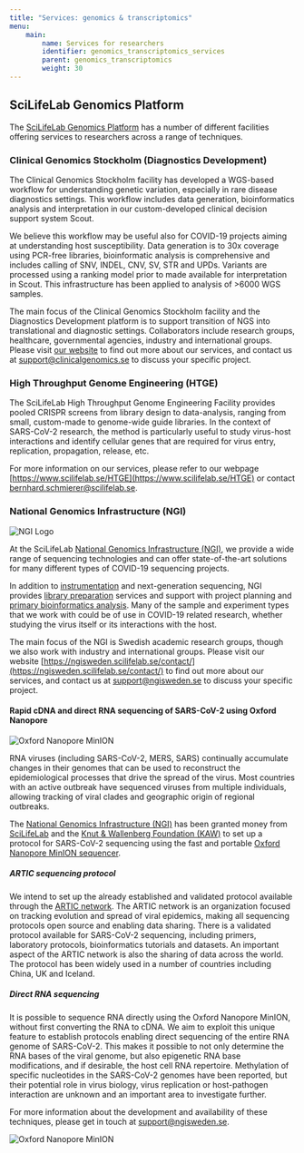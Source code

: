 ```yaml
---
title: "Services: genomics & transcriptomics"
menu:
    main:
        name: Services for researchers
        identifier: genomics_transcriptomics_services
        parent: genomics_transcriptomics
        weight: 30
---
```


## SciLifeLab Genomics Platform

The [SciLifeLab Genomics Platform](https://www.scilifelab.se/infrastructure/?cat_13168) has a number of different facilities offering services to researchers across a range of techniques.

### Clinical Genomics Stockholm (Diagnostics Development)

The Clinical Genomics Stockholm facility has developed a WGS-based workflow for understanding genetic variation, especially in rare disease diagnostics settings. This workflow includes data generation, bioinformatics analysis and interpretation in our custom-developed clinical decision support system Scout.

We believe this workflow may be useful also for COVID-19 projects aiming at understanding host susceptibility. Data generation is to 30x coverage using PCR-free libraries, bioinformatic analysis is comprehensive and includes calling of SNV, INDEL, CNV, SV, STR and UPDs. Variants are processed using a ranking model prior to made available for interpretation in Scout. This infrastructure has been applied to analysis of >6000 WGS samples.

The main focus of the Clinical Genomics Stockholm facility and the Diagnostics Development platform is to support transition of NGS into translational and diagnostic settings. Collaborators include research groups, healthcare, governmental agencies, industry and international groups. Please visit [our website](https://www.scilifelab.se/facilities/clinical-genomics-stockholm/) to find out more about our services, and contact us at [support@clinicalgenomics.se](mailto:support@clinicalgenomics.se) to discuss your specific project.

### High Throughput Genome Engineering (HTGE)

The SciLifeLab High Throughput Genome Engineering Facility provides pooled CRISPR screens from library design to data-analysis, ranging from small, custom-made to genome-wide guide libraries.
In the context of SARS-CoV-2 research, the method is particularly useful to study virus-host interactions and identify cellular genes that are required for virus entry, replication, propagation, release, etc.

For more information on our services, please refer to our webpage [https://www.scilifelab.se/HTGE](https://www.scilifelab.se/HTGE) or contact [bernhard.schmierer@scilifelab.se](mailto:bernhard.schmierer@scilifelab.se).

### National Genomics Infrastructure (NGI)

![NGI Logo](/img/logos/ngi-logo.svg#floatright)

At the SciLifeLab [National Genomics Infrastructure (NGI)](https://ngisweden.scilifelab.se/),
we provide a wide range of sequencing technologies and can offer state-of-the-art solutions for
many different types of COVID-19 sequencing projects.

In addition to [instrumentation](https://ngisweden.scilifelab.se/technologies/)
and next-generation sequencing, NGI provides [library preparation](https://ngisweden.scilifelab.se/applications/)
services and support with project planning and [primary bioinformatics analysis](https://ngisweden.scilifelab.se/bioinformatics/).
Many of the sample and experiment types that we work with could be of use in COVID-19 related research,
whether studying the virus itself or its interactions with the host.

The main focus of the NGI is Swedish academic research groups, though we also work with industry and international groups.
Please visit our website [https://ngisweden.scilifelab.se/contact/](https://ngisweden.scilifelab.se/contact/)
to find out more about our services, and contact us at [support@ngisweden.se](mailto:support@ngisweden.se)
to discuss your specific project.

#### Rapid cDNA and direct RNA sequencing of SARS-CoV-2 using Oxford Nanopore

![Oxford Nanopore MinION](/img/MinION.jpg#floatrightbig)

RNA viruses (including SARS-CoV-2, MERS, SARS) continually accumulate changes in their genomes
that can be used to reconstruct the epidemiological processes that drive the spread of the virus.
Most countries with an active outbreak have sequenced viruses from multiple individuals, allowing
tracking of viral clades and geographic origin of regional outbreaks.

The [National Genomics Infrastructure (NGI)](https://ngisweden.scilifelab.se/) has been granted money from [SciLifeLab](https://www.scilifelab.se/covid-19) and the
[Knut & Wallenberg Foundation (KAW)](https://kaw.wallenberg.org/)
to set up a protocol for SARS-CoV-2 sequencing using the fast and portable
[Oxford Nanopore MinION sequencer](https://nanoporetech.com/products/minion).

##### ARTIC sequencing protocol

We intend to set up the already established and validated protocol available through the
[ARTIC network](https://artic.network/ncov-2019).
The ARTIC network is an organization focused on tracking evolution and spread of viral epidemics, making all sequencing protocols open source and enabling data sharing.
There is a validated protocol available for SARS-CoV-2 sequencing, including primers, laboratory protocols, bioinformatics tutorials and datasets.
An important aspect of the ARTIC network is also the sharing of data across the world.
The protocol has been widely used in a number of countries including China, UK and Iceland.

##### Direct RNA sequencing

It is possible to sequence RNA directly using the Oxford Nanopore MinION, without first converting the RNA to cDNA.
We aim to exploit this unique feature to establish protocols enabling direct sequencing of the entire
RNA genome of SARS-CoV-2.
This makes it possible to not only determine the RNA bases of the viral genome,
but also epigenetic RNA base modifications, and if desirable, the host cell RNA repertoire.
Methylation of specific nucleotides in the SARS-CoV-2 genomes have been reported,
but their potential role in virus biology, virus replication or host-pathogen interaction
are unknown and an important area to investigate further.

For more information about the development and availability of these techniques, please
get in touch  at [support@ngisweden.se](mailto:support@ngisweden.se).

![Oxford Nanopore MinION](/img/MinION-2.jpg)

